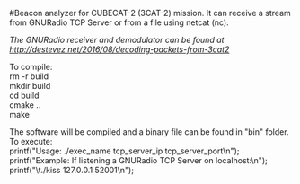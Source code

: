 #Beacon analyzer for CUBECAT-2 (3CAT-2) mission. It can receive a stream from GNURadio TCP Server or from a file using netcat (nc).

*The GNURadio receiver and demodulator can be found at http://destevez.net/2016/08/decoding-packets-from-3cat2*


To compile:<br/>
rm -r build<br/>
mkdir build<br/>
cd build<br/>
cmake ..<br/>
make<br/>

The software will be compiled and a binary file can be found in "bin" folder.<br/>
To execute:<br/>
	printf("Usage: ./exec_name tcp_server_ip tcp_server_port\n");<br/>
	printf("Example: If listening a GNURadio TCP Server on localhost:\n");<br/>
	printf("\t./kiss 127.0.0.1 52001\n");<br/>

